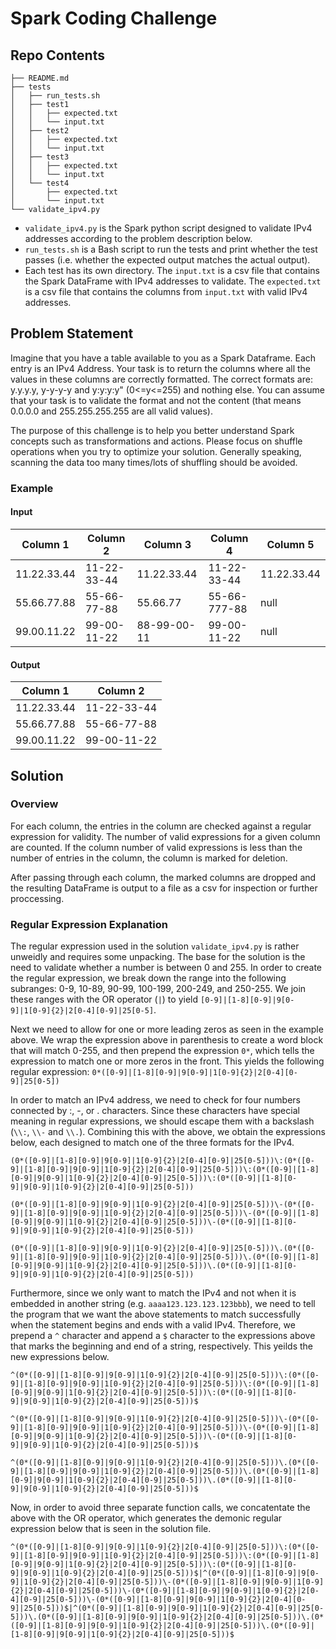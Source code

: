 # Spark Coding Challenge

## Repo Contents

    ├── README.md
    ├── tests
    │   ├── run_tests.sh
    │   ├── test1
    │   │   ├── expected.txt
    │   │   └── input.txt
    │   ├── test2
    │   │   ├── expected.txt
    │   │   └── input.txt
    │   ├── test3
    │   │   ├── expected.txt
    │   │   └── input.txt
    │   └── test4
    │       ├── expected.txt
    │       └── input.txt
    └── validate_ipv4.py

- `validate_ipv4.py` is the Spark python script designed to validate IPv4 addresses according to the problem description below.
- `run_tests.sh` is a Bash script to run the tests and print whether the test passes (i.e. whether the expected output matches the actual output).
- Each test has its own directory. The `input.txt` is a csv file that contains the Spark DataFrame with IPv4 addresses to validate. The `expected.txt` is a csv file that contains the columns from `input.txt` with valid IPv4 addresses.

## Problem Statement
Imagine that you have a table available to you as a Spark Dataframe. Each entry is an IPv4 Address. Your task is to return the columns where all the values in these columns are correctly formatted. The correct formats are: y.y.y.y, y-y-y-y and y:y:y:y" (0<=y<=255) and nothing else. You can assume that your task is to validate the format and not the content (that means 0.0.0.0 and 255.255.255.255 are all valid values).

The purpose of this challenge is to help you better understand Spark concepts such as transformations and actions. Please focus on shuffle operations when you try to optimize your solution. Generally speaking, scanning the data too many times/lots of shuffling should be avoided.

### Example

#### Input

|Column 1|Column 2|Column 3|Column 4|Column 5|
|---|---|---|---|---|
|11.22.33.44|11-22-33-44|11.22.33.44|11-22-33-44|11.22.33.44|
|55.66.77.88|55-66-77-88|55.66.77|55-66-777-88|null|
|99.00.11.22|99-00-11-22|88-99-00-11|99-00-11-22|null

#### Output
 
|Column 1|Column 2|
|---|---|
|11.22.33.44|11-22-33-44|
|55.66.77.88|55-66-77-88|
|99.00.11.22|99-00-11-22|

## Solution
### Overview
For each column, the entries in the column are checked against a regular expression for validity. The number of valid expressions for a given column are counted. If the column number of valid expressions is less than the number of entries in the column, the column is marked for deletion.

After passing through each column, the marked columns are dropped and the resulting DataFrame is output to a file as a csv for inspection or further proccessing.

### Regular Expression Explanation

The regular expression used in the solution `validate_ipv4.py` is rather unweidly and requires some unpacking. The base for the solution is the need to validate whether a number is between 0 and 255. In order to create the regular expression, we break down the range into the following subranges: 0-9, 10-89, 90-99, 100-199, 200-249, and 250-255. We join these ranges with the OR operator (`|`) to yield `[0-9]|[1-8][0-9]|9[0-9]|1[0-9]{2}|2[0-4][0-9]|25[0-5]`.

Next we need to allow for one or more leading zeros as seen in the example above. We wrap the expression above in parenthesis to create a word block that will match 0-255, and then prepend the expression `0*`, which tells the expression to match one or more zeros in the front. This yields the following regular expression: `0*([0-9]|[1-8][0-9]|9[0-9]|1[0-9]{2}|2[0-4][0-9]|25[0-5])`

In order to match an IPv4 address, we need to check for four numbers connected by :, -, or . characters. Since these characters have special meaning in regular expressions, we should escape them with a backslash (`\\:`, `\\-` and `\\.`). Combining this with the above, we obtain the expressions below, each designed to match one of the three formats for the IPv4.

    (0*([0-9]|[1-8][0-9]|9[0-9]|1[0-9]{2}|2[0-4][0-9]|25[0-5]))\:(0*([0-9]|[1-8][0-9]|9[0-9]|1[0-9]{2}|2[0-4][0-9]|25[0-5]))\:(0*([0-9]|[1-8][0-9]|9[0-9]|1[0-9]{2}|2[0-4][0-9]|25[0-5]))\:(0*([0-9]|[1-8][0-9]|9[0-9]|1[0-9]{2}|2[0-4][0-9]|25[0-5]))
    
    (0*([0-9]|[1-8][0-9]|9[0-9]|1[0-9]{2}|2[0-4][0-9]|25[0-5]))\-(0*([0-9]|[1-8][0-9]|9[0-9]|1[0-9]{2}|2[0-4][0-9]|25[0-5]))\-(0*([0-9]|[1-8][0-9]|9[0-9]|1[0-9]{2}|2[0-4][0-9]|25[0-5]))\-(0*([0-9]|[1-8][0-9]|9[0-9]|1[0-9]{2}|2[0-4][0-9]|25[0-5]))
    
    (0*([0-9]|[1-8][0-9]|9[0-9]|1[0-9]{2}|2[0-4][0-9]|25[0-5]))\.(0*([0-9]|[1-8][0-9]|9[0-9]|1[0-9]{2}|2[0-4][0-9]|25[0-5]))\.(0*([0-9]|[1-8][0-9]|9[0-9]|1[0-9]{2}|2[0-4][0-9]|25[0-5]))\.(0*([0-9]|[1-8][0-9]|9[0-9]|1[0-9]{2}|2[0-4][0-9]|25[0-5]))
    
Furthermore, since we only want to match the IPv4 and not when it is embedded in another string (e.g. `aaaa123.123.123.123bbb`), we need to tell the program that we want the above statements to match successfully when the statement begins and ends with a valid IPv4. Therefore, we prepend a `^` character and append a `$` character to the expressions above that marks the beginning and end of a string, respectively. This yeilds the new expressions below.

    ^(0*([0-9]|[1-8][0-9]|9[0-9]|1[0-9]{2}|2[0-4][0-9]|25[0-5]))\:(0*([0-9]|[1-8][0-9]|9[0-9]|1[0-9]{2}|2[0-4][0-9]|25[0-5]))\:(0*([0-9]|[1-8][0-9]|9[0-9]|1[0-9]{2}|2[0-4][0-9]|25[0-5]))\:(0*([0-9]|[1-8][0-9]|9[0-9]|1[0-9]{2}|2[0-4][0-9]|25[0-5]))$
    
    ^(0*([0-9]|[1-8][0-9]|9[0-9]|1[0-9]{2}|2[0-4][0-9]|25[0-5]))\-(0*([0-9]|[1-8][0-9]|9[0-9]|1[0-9]{2}|2[0-4][0-9]|25[0-5]))\-(0*([0-9]|[1-8][0-9]|9[0-9]|1[0-9]{2}|2[0-4][0-9]|25[0-5]))\-(0*([0-9]|[1-8][0-9]|9[0-9]|1[0-9]{2}|2[0-4][0-9]|25[0-5]))$
    
    ^(0*([0-9]|[1-8][0-9]|9[0-9]|1[0-9]{2}|2[0-4][0-9]|25[0-5]))\.(0*([0-9]|[1-8][0-9]|9[0-9]|1[0-9]{2}|2[0-4][0-9]|25[0-5]))\.(0*([0-9]|[1-8][0-9]|9[0-9]|1[0-9]{2}|2[0-4][0-9]|25[0-5]))\.(0*([0-9]|[1-8][0-9]|9[0-9]|1[0-9]{2}|2[0-4][0-9]|25[0-5]))$
    
Now, in order to avoid three separate function calls, we concatentate the above with the OR operator, which generates the demonic regular expression below that is seen in the solution file.

    ^(0*([0-9]|[1-8][0-9]|9[0-9]|1[0-9]{2}|2[0-4][0-9]|25[0-5]))\:(0*([0-9]|[1-8][0-9]|9[0-9]|1[0-9]{2}|2[0-4][0-9]|25[0-5]))\:(0*([0-9]|[1-8][0-9]|9[0-9]|1[0-9]{2}|2[0-4][0-9]|25[0-5]))\:(0*([0-9]|[1-8][0-9]|9[0-9]|1[0-9]{2}|2[0-4][0-9]|25[0-5]))$|^(0*([0-9]|[1-8][0-9]|9[0-9]|1[0-9]{2}|2[0-4][0-9]|25[0-5]))\-(0*([0-9]|[1-8][0-9]|9[0-9]|1[0-9]{2}|2[0-4][0-9]|25[0-5]))\-(0*([0-9]|[1-8][0-9]|9[0-9]|1[0-9]{2}|2[0-4][0-9]|25[0-5]))\-(0*([0-9]|[1-8][0-9]|9[0-9]|1[0-9]{2}|2[0-4][0-9]|25[0-5]))$|^(0*([0-9]|[1-8][0-9]|9[0-9]|1[0-9]{2}|2[0-4][0-9]|25[0-5]))\.(0*([0-9]|[1-8][0-9]|9[0-9]|1[0-9]{2}|2[0-4][0-9]|25[0-5]))\.(0*([0-9]|[1-8][0-9]|9[0-9]|1[0-9]{2}|2[0-4][0-9]|25[0-5]))\.(0*([0-9]|[1-8][0-9]|9[0-9]|1[0-9]{2}|2[0-4][0-9]|25[0-5]))$
